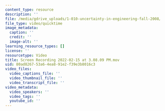 ```yaml
---
content_type: resource
description: ''
file: /media/gdrive_uploads/1-010-uncertainty-in-engineering-fall-2008/1nvs80xsYqvVTfGMat_9dWp9IAU14knvW/screen-recording-2022-02-15-at-30809-pm.mov
file_type: video/quicktime
image_metadata:
  caption: ''
  credit: ''
  image-alt: ''
learning_resource_types: []
license: ''
resourcetype: Video
title: Screen Recording 2022-02-15 at 3.08.09 PM.mov
uid: 80ad8267-53a6-4ea8-91e2-f39e3b8016c3
video_files:
  video_captions_file: ''
  video_thumbnail_file: ''
  video_transcript_file: ''
video_metadata:
  video_speakers: ''
  video_tags: ''
  youtube_id: ''
---
```

